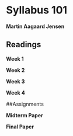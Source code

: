 # Syllabus 101
**Martin Aagaard Jensen**

## Readings
**Week 1**

**Week 2**

**Week 3**

**Week 4**



##Assignments

**Midterm Paper**

**Final Paper**



